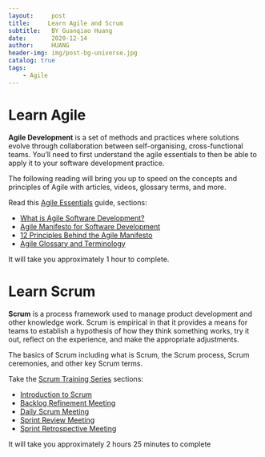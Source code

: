 ```yaml
---
layout:     post
title:     Learn Agile and Scrum
subtitle:   BY Guanqiao Huang
date:       2020-12-14
author:     HUANG
header-img: img/post-bg-universe.jpg
catalog: true
tags:
    - Agile
---
```

# Learn Agile
**Agile Development** is a set of methods and practices where solutions evolve through collaboration between self-organising, cross-functional teams. You’ll need to first understand the agile essentials to then be able to apply it to your software development practice. 

The following reading will bring you up to speed on the concepts and principles of Agile with articles, videos, glossary terms, and more.

Read this [Agile Essentials](https://www.agilealliance.org/agile-essentials/) guide, sections:

- [What is Agile Software Development?](https://www.agilealliance.org/agile101/)
- [Agile Manifesto for Software Development](https://www.agilealliance.org/agile101/the-agile-manifesto/)
- [12 Principles Behind the Agile Manifesto](https://www.agilealliance.org/agile101/12-principles-behind-the-agile-manifesto/)
- [Agile Glossary and Terminology](https://www.agilealliance.org/agile101/agile-glossary/)

It will take you approximately 1 hour to complete.

# Learn Scrum
**Scrum** is a process framework used to manage product development and other knowledge work.  Scrum is empirical in that it provides a means for teams to establish a hypothesis of how they think something works, try it out, reflect on the experience, and make the appropriate adjustments. 

The basics of Scrum including what is Scrum, the Scrum process, Scrum ceremonies, and other key Scrum terms.

Take the [Scrum Training Series](http://scrumtrainingseries.com/) sections:

- [Introduction to Scrum](http://scrumtrainingseries.com/Intro_to_Scrum/)
- [Backlog Refinement Meeting](http://scrumtrainingseries.com/BacklogRefinementMeeting/)
- [Daily Scrum Meeting](http://scrumtrainingseries.com/DailyScrumMeeting/)
- [Sprint Review Meeting](http://scrumtrainingseries.com/SprintReviewMeeting/)
- [Sprint Retrospective Meeting](http://scrumtrainingseries.com/SprintRetrospectiveMeeting/)

It will take you approximately 2 hours 25 minutes to complete